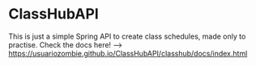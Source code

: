 # ClassHubAPI
This is just a simple Spring API to create class schedules, made only to practise.
Check the docs here! --> https://usuariozombie.github.io/ClassHubAPI/classhub/docs/index.html
